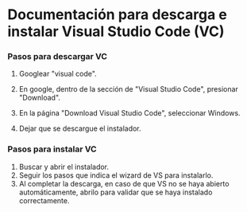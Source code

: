 # Documentación para descarga e instalar Visual Studio Code (VC)

### Pasos para descargar VC

1. Googlear "visual code".

2. En google, dentro de la sección de "Visual Studio Code", presionar "Download".

3. En la página "Download Visual Studio Code", seleccionar Windows.

4. Dejar que se descargue el instalador.

### Pasos para instalar VC

1. Buscar y abrir el instalador.
2. Seguir los pasos que indica el wizard de VS para instalarlo.
3. Al completar la descarga, en caso de que VS no se haya abierto automáticamente, abrilo para validar que se haya instalado correctamente.